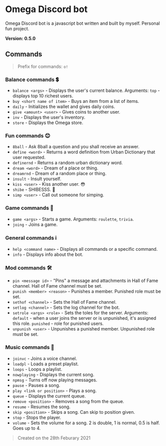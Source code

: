 # Omega Discord bot
Omega Discord bot is a javascript bot written and built by myself. Personal fun project.

**Version: 0.5.0**

## Commands

>Prefix for commands: `o!`

### Balance commands 💲
- `balance <args>` - Displays the user's current balance. Arguments: `top` - displays top 10 richest users.
- `buy <short name of item>` - Buys an item from a list of items.
- `daily` - Initializes the wallet and gives daily coins.
- `give <amount> <user>` - Gives coins to another user.
- `inv` - Displays the user's inventory.
- `store` - Displays the Omega store.

### Fun commands 😊
- `8ball` - Ask 8ball a question and you shall receive an answer.
- `define <word>` - Returns a word definition from Urban Dictionary that user requested.
- `definernd` - Returns a random urban dictionary word.
- `dream <word>` - Dream of a place or thing.
- `dreamrnd` - Dream of a random place or thing.
- `insult` - Insult yourself.
- `kiss <user>` - Kiss another user. 😳
- `shibe` - SHIBESSS. 🥺
- `simp <user>` - Call out someone for simping.

### Game commands 🎲
- `game <args>` - Starts a game. Arguments: `roulette`, `trivia`.
- `joing` - Joins a game.

### General commands ℹ
- `help <command name>` - Displays all commands or a specific command.
- `info` - Displays info about the bot.

### Mod commands 🛠
- `pin <message id>` - "Pins" a message and attachments in Hall of Fame channel. Hall of Fame channel must be set.
- `punish <member> <reason>` - Punishes a member. Punished role must be set.
- `sethof <channel>` - Sets the Hall of Fame channel.
- `setlog <channel>` - Sets the log channel for the bot.
- `setrole <args> <role>` - Sets the toles for the server. Arguments: `default` - when a user joins the server or is unpunished, it's assigned this role. `punished` - role for punished users.
- `unpunish <user>` - Unpunishes a punished member. Unpunished role must be set.

### Music commands 🎵
- `joinvc` - Joins a voice channel.
- `loadpl` - Loads a preset playlist.
- `loops` - Loops a playlist.
- `nowplaying` - Displays the current song.
- `npmsg` - Turns off now playing messages.
- `pause` - Pauses a song.
- `play <link or position>` - Plays a song.
- `queue` - Displays the current queue.
- `remove <position>` - Removes a song from the queue.
- `resume` - Resumes the song.
- `skip <position>` - Skips a song. Can skip to position given.
- `stop` - Stops the player.
- `volume` - Sets the volume for a song. 2 is double, 1 is normal, 0.5 is half. Goes up to 4.

> Created on the 28th Feburary 2021
